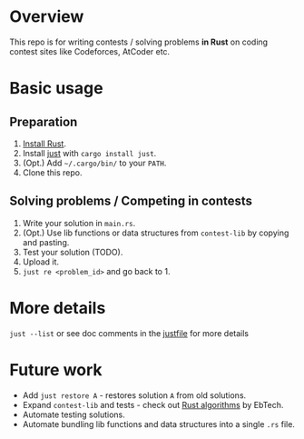 
# Overview

This repo is for writing contests / solving problems **in Rust**
on coding contest sites like Codeforces, AtCoder etc.


# Basic usage

## Preparation

1. [Install Rust](https://www.rust-lang.org/tools/install).
2. Install [just](https://github.com/casey/just) with `cargo install just`.
3. (Opt.) Add `~/.cargo/bin/` to your `PATH`.
4. Clone this repo.

## Solving problems / Competing in contests

1. Write your solution in `main.rs`.
2. (Opt.) Use lib functions or data structures from `contest-lib` by copying and pasting.
3. Test your solution (TODO).
4. Upload it.
5. `just re <problem_id>` and go back to 1.

# More details

`just --list` or see doc comments in the [justfile](./justfile) for more details

# Future work

* Add `just restore A` - restores solution `A` from old solutions.
* Expand `contest-lib` and tests -
check out [Rust algorithms](https://github.com/EbTech/rust-algorithms) by EbTech.
* Automate testing solutions.
* Automate bundling lib functions and data structures into a single `.rs` file.
